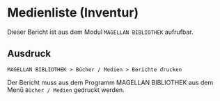 ﻿# Medienliste (Inventur)

Dieser Bericht ist aus dem Modul `MAGELLAN BIBLIOTHEK` aufrufbar.

## Ausdruck

`MAGELLAN BIBLIOTHEK > Bücher / Medien > Berichte drucken`

Der Bericht muss aus dem Programm MAGELLAN BIBLIOTHEK aus dem Menü `Bücher / Medien` gedruckt werden.
